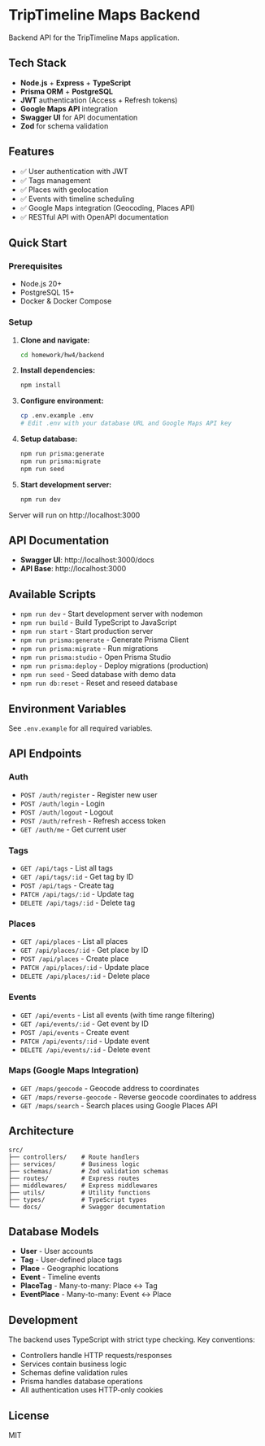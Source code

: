 # TripTimeline Maps Backend

Backend API for the TripTimeline Maps application.

## Tech Stack

- **Node.js** + **Express** + **TypeScript**
- **Prisma ORM** + **PostgreSQL**
- **JWT** authentication (Access + Refresh tokens)
- **Google Maps API** integration
- **Swagger UI** for API documentation
- **Zod** for schema validation

## Features

- ✅ User authentication with JWT
- ✅ Tags management
- ✅ Places with geolocation
- ✅ Events with timeline scheduling
- ✅ Google Maps integration (Geocoding, Places API)
- ✅ RESTful API with OpenAPI documentation

## Quick Start

### Prerequisites

- Node.js 20+
- PostgreSQL 15+
- Docker & Docker Compose

### Setup

1. **Clone and navigate:**
   ```bash
   cd homework/hw4/backend
   ```

2. **Install dependencies:**
   ```bash
   npm install
   ```

3. **Configure environment:**
   ```bash
   cp .env.example .env
   # Edit .env with your database URL and Google Maps API key
   ```

4. **Setup database:**
   ```bash
   npm run prisma:generate
   npm run prisma:migrate
   npm run seed
   ```

5. **Start development server:**
   ```bash
   npm run dev
   ```

Server will run on http://localhost:3000

## API Documentation

- **Swagger UI**: http://localhost:3000/docs
- **API Base**: http://localhost:3000

## Available Scripts

- `npm run dev` - Start development server with nodemon
- `npm run build` - Build TypeScript to JavaScript
- `npm run start` - Start production server
- `npm run prisma:generate` - Generate Prisma Client
- `npm run prisma:migrate` - Run migrations
- `npm run prisma:studio` - Open Prisma Studio
- `npm run prisma:deploy` - Deploy migrations (production)
- `npm run seed` - Seed database with demo data
- `npm run db:reset` - Reset and reseed database

## Environment Variables

See `.env.example` for all required variables.

## API Endpoints

### Auth
- `POST /auth/register` - Register new user
- `POST /auth/login` - Login
- `POST /auth/logout` - Logout
- `POST /auth/refresh` - Refresh access token
- `GET /auth/me` - Get current user

### Tags
- `GET /api/tags` - List all tags
- `GET /api/tags/:id` - Get tag by ID
- `POST /api/tags` - Create tag
- `PATCH /api/tags/:id` - Update tag
- `DELETE /api/tags/:id` - Delete tag

### Places
- `GET /api/places` - List all places
- `GET /api/places/:id` - Get place by ID
- `POST /api/places` - Create place
- `PATCH /api/places/:id` - Update place
- `DELETE /api/places/:id` - Delete place

### Events
- `GET /api/events` - List all events (with time range filtering)
- `GET /api/events/:id` - Get event by ID
- `POST /api/events` - Create event
- `PATCH /api/events/:id` - Update event
- `DELETE /api/events/:id` - Delete event

### Maps (Google Maps Integration)
- `GET /maps/geocode` - Geocode address to coordinates
- `GET /maps/reverse-geocode` - Reverse geocode coordinates to address
- `GET /maps/search` - Search places using Google Places API

## Architecture

```
src/
├── controllers/    # Route handlers
├── services/       # Business logic
├── schemas/        # Zod validation schemas
├── routes/         # Express routes
├── middlewares/    # Express middlewares
├── utils/          # Utility functions
├── types/          # TypeScript types
└── docs/           # Swagger documentation
```

## Database Models

- **User** - User accounts
- **Tag** - User-defined place tags
- **Place** - Geographic locations
- **Event** - Timeline events
- **PlaceTag** - Many-to-many: Place ↔ Tag
- **EventPlace** - Many-to-many: Event ↔ Place

## Development

The backend uses TypeScript with strict type checking. Key conventions:

- Controllers handle HTTP requests/responses
- Services contain business logic
- Schemas define validation rules
- Prisma handles database operations
- All authentication uses HTTP-only cookies

## License

MIT

